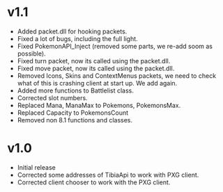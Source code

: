 # v1.1 #

  * Added packet.dll for hooking packets.
  * Fixed a lot of bugs, including the full light.
  * Fixed PokemonAPI\_Inject (removed some parts,  we re-add soom as possible).
  * Fixed turn packet, now its called using the packet.dll.
  * Fixed move packet, now its called using the packet.dll.
  * Removed Icons, Skins and ContextMenus packets, we need to check what of this is crashing client at start up. We add again.
  * Added more functions to Battlelist class.
  * Corrected slot numbers.
  * Replaced Mana, ManaMax to Pokemons, PokemonsMax.
  * Replaced Capacity to PokemonsCount
  * Removed non 8.1 functions and classes.

# v1.0 #

  * Initial release
  * Corrected some addresses of TibiaApi to work with PXG client.
  * Corrected client chooser to work with the PXG client.